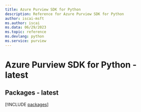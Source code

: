 ```yaml
---
title: Azure Purview SDK for Python
description: Reference for Azure Purview SDK for Python
author: iscai-msft
ms.author: iscai
ms.data: 06/29/2023
ms.topic: reference
ms.devlang: python
ms.service: purview
---
```

# Azure Purview SDK for Python - latest
## Packages - latest
[!INCLUDE [packages](purview-index.md)]
